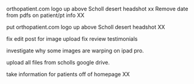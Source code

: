 orthopatient.com logo up above Scholl desert headshot xx
Remove date from pdfs on patient/pt info XX

put orthopatient.com logo up above Scholl desert headshot XX

fix edit post for image upload
fix review testimonials

investigate why some images are warping on ipad pro.

upload all files from scholls google drive.

take information for patients off of homepage XX
